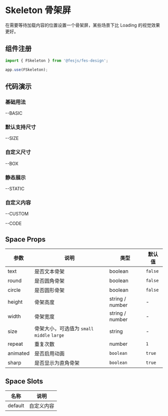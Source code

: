 # Skeleton 骨架屏

在需要等待加载内容的位置设置一个骨架屏，某些场景下比 Loading 的视觉效果更好。

## 组件注册

```js
import { FSkeleton } from '@fesjs/fes-design';

app.use(FSkeleton);
```

## 代码演示

### 基础用法

--BASIC

### 默认支持尺寸

--SIZE

### 自定义尺寸

--BOX

### 静态展示

--STATIC

### 自定义内容

--CUSTOM

--CODE

## Space Props

| 参数     | 说明                                        | 类型            | 默认值  |
| -------- | ------------------------------------------- | --------------- | ------- |
| text     | 是否文本骨架                                | boolean         | `false` |
| round    | 是否圆角骨架                                | boolean         | `false` |
| circle   | 是否圆形骨架                                | boolean         | `false` |
| height   | 骨架高度                                    | string / number | -       |
| width    | 骨架宽度                                    | string / number | -       |
| size     | 骨架大小，可选值为 `small` `middle` `large` | string          | -       |
| repeat   | 重复次数                                    | number          | `1`     |
| animated | 是否启用动画                                | `boolean`       | `true`  |
| sharp    | 是否显示为直角骨架                          | `boolean`       | `true`  |

## Space Slots

| 名称    | 说明       |
| ------- | ---------- |
| default | 自定义内容 |
